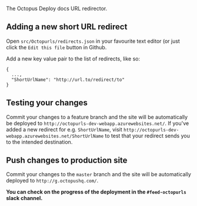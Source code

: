 The Octopus Deploy docs URL redirector.

## Adding a new short URL redirect
Open `src/Octopurls/redirects.json` in your favourite text editor (or just click the `Edit this file` button in Github.

Add a new key value pair to the list of redirects, like so:
```
{
  ...,
  "ShortUrlName": "http://url.to/redirect/to"
}
```

## Testing your changes
Commit your changes to a feature branch and the site will be automatically be deployed to `http://octopurls-dev-webapp.azurewebsites.net/`. 
If you've added a new redirect for e.g. `ShortUrlName`, visit `http://octopurls-dev-webapp.azurewebsites.net/ShortUrlName` to test that your redirect sends you to the intended destination.

## Push changes to production site
Commit your changes to the `master` branch and the site will be automatically deployed to `http://g.octopushq.com/`.

**You can check on the progress of the deployment in the `#feed-octopurls` slack channel.**
